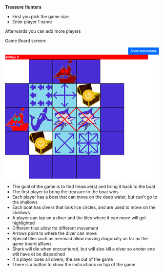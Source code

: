 **Treasure Hunters**

- First you pick the game size
- Enter player 1 name

Afterwards you can add more players

Game Board screen:

<img alt="Treasure Hunters Screenshot" src="https://github.com/terminator101/treasure-hunters/blob/master/public/Treasure%20Hunters%20Game%20Board.png">

- The goal of the game is to find treasure(s) and bring it back to the boat
- The first player to bring the treasure to the boat wins
- Each player has a boat that can move on the deep water, but can't go to the shallows
- Each boat has divers that look lice circles, and are used to move on the shallows
- A player can tap on a diver and the tiles where it can move will get highlighted
- Different tiles allow for different movement
- Arrows point to where the diver can move
- Special tiles such as mermaid allow moving diagonally as far as the game board alllows
- Shark will die when encountered, but will also kill a diver so anoter one will have ot be dispatched
- If a player loses all divers, the are out of the game
- There is a button to show the instructions on top of the game
